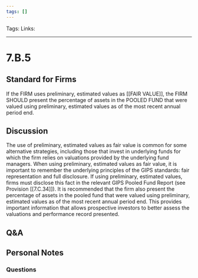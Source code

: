 ```yaml
---
tags: []
---
```

Tags:
Links: 
___
# 7.B.5
## Standard for Firms
If the FIRM uses preliminary, estimated values as [[FAIR VALUE]], the FIRM SHOULD present the percentage of assets in the POOLED FUND that were valued using preliminary, estimated values as of the most recent annual period end.
## Discussion
The use of preliminary, estimated values as fair value is common for some alternative strategies, including those that invest in underlying funds for which the firm relies on valuations provided by the underlying fund managers. When using preliminary, estimated values as fair value, it is important to remember the underlying principles of the GIPS standards: fair representation and full disclosure. If using preliminary, estimated values, firms must disclose this fact in the relevant GIPS Pooled Fund Report (see Provision [[7.C.34]]). It is recommended that the firm also present the percentage of assets in the pooled fund that were valued using preliminary, estimated values as of the most recent annual period end. This provides important information that allows prospective investors to better assess the valuations and performance record presented.
## Q&A

## Personal Notes

### Questions